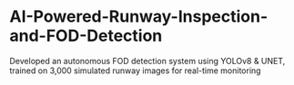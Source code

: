 # AI-Powered-Runway-Inspection-and-FOD-Detection
Developed an autonomous FOD detection system using YOLOv8 &amp; UNET, trained on 3,000 simulated runway images for real-time monitoring
